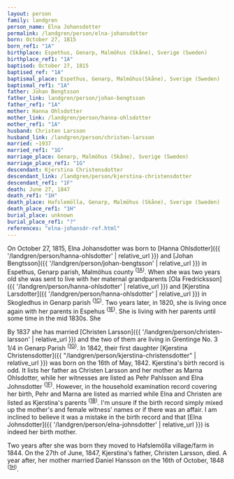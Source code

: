 ```yaml
---
layout: person
family: landgren
person_name: Elna Johansdotter
permalink: /landgren/person/elna-johansdotter
born: October 27, 1815
born_ref1: "1A"
birthplace: Espethus, Genarp, Malmöhus (Skåne), Sverige (Sweden)
birthplace_ref1: "1A"
baptised: October 27, 1815
baptised_ref: "1A"
baptismal_place: Espethus, Genarp, Malmöhus(Skåne), Sverige (Sweden)
baptismal_ref1: "1A"
father: Johan Bengtsson
father_link: landgren/person/johan-bengtsson
father_ref1: "1A"
mother: Hanna Ohlsdotter
mother_link: /landgren/person/hanna-ohlsdotter
mother_ref1: "1A"
husband: Christen Larsson
husband_link: /landgren/person/christen-larsson
married: ~1937
married_ref1: "1G"
marriage_place: Genarp, Malmöhus (Skåne), Sverige (Sweden)
marriage_place_ref1: "1G"
descendant: Kjerstina Christensdotter
descendant_link: /landgren/person/kjerstina-christensdotter
descendant_ref1: "1F"
death: June 27, 1847
death_ref1: "1H"
death_place: Hafslemölla, Genarp, Malmöhus (Skåne), Sverige (Sweden)
death_place_ref1: "1H"
burial_place: unknown
burial_place_ref1: "?"
references: "elna-johansdr-ref.html"
---
```


On October 27, 1815, Elna Johansdotter was born to [Hanna Ohlsdotter]({{ '/landgren/person/hanna-ohlsdotter' | relative_url }}) and [Johan Bengtsson]({{ '/landgren/person/johan-bengtsson' | relative_url }}) in Espethus, Genarp parish, Malmöhus county <sup>([1A](#1A))</sup>. When she was two years old she was sent to live with her maternal grandparents [Ola Fredricksson]({{ '/landgren/person/hanna-ohlsdotter' | relative_url }}) and [Kjerstina Larsdotter]({{ '/landgren/person/hanna-ohlsdotter' | relative_url }}) in Skogledhus in Genarp parish <sup>([1C](#1C))</sup>. Two years later, in 1820, she is living once again with her parents in Espehus <sup>([1E](#1E))</sup>. She is living with her parents until some time in the mid 1830s. She 

By 1837 she has married [Christen Larsson]({{ '/landgren/person/christen-larsson' | relative_url }}) and the two of them are living in Grentinge No. 3 1/4 in Genarp Parish <sup>([1G](#1G))</sup>. In 1842, their first daughter [Kjerstina Christensdotter]({{ "/landgren/person/kjerstina-christensdotter" | relative_url }}) was born on the 16th of May, 1842.
Kjerstina's birth record is odd. It lists her father as Christen Larsson and her mother as Marna Ohlsdotter, while her witnesses are listed as Pehr Pahlsson and Elna Johnsdotter <sup>([1F](#1F))</sup>. However, in the household examination record covering her birth, Pehr and Marna are listed as married while Elna and Christen are listed as Kjerstina's parents <sup>([1B](#1B))</sup>. I'm unsure if the birth record simply mixed up the mother's and female witness' names or if there was an affair. I am inclined to believe it was a mistake in the birth record and that [Elna Johnsdotter]({{ '/landgren/person/elna-johnsdotter' | relative_url }}) is indeed her birth mother.

Two years after she was born they moved to Hafslemölla village/farm in 1844. On the 27th of June, 1847, Kjerstina's father, Christen Larsson, died. A year after, her mother married Daniel Hansson on the 16th of October, 1848 <sup>([1H](#1H))</sup>.
